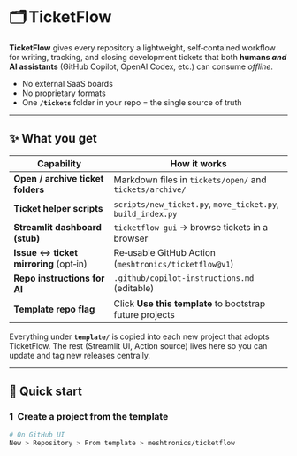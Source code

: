 <!--
README.md  —  TicketFlow
-------------------------------------------------------------------------------
Starter, AI‑friendly ticketing & backlog system you can drop into any project
via “Use this template” on GitHub.
-->

# 🗂️ TicketFlow

**TicketFlow** gives every repository a lightweight, self‑contained workflow for
writing, tracking, and closing development tickets that both **humans _and_
AI assistants** (GitHub Copilot, OpenAI Codex, etc.) can consume _offline_.

* No external SaaS boards  
* No proprietary formats  
* One **`/tickets`** folder in your repo = the single source of truth

---

## ✨  What you get

| Capability | How it works |
|------------|--------------|
| **Open / archive ticket folders** | Markdown files in `tickets/open/` and `tickets/archive/` |
| **Ticket helper scripts** | `scripts/new_ticket.py`, `move_ticket.py`, `build_index.py` |
| **Streamlit dashboard (stub)** | `ticketflow gui` → browse tickets in a browser |
| **Issue ↔ ticket mirroring** (opt‑in) | Re‑usable GitHub Action (`meshtronics/ticketflow@v1`) |
| **Repo instructions for AI** | `.github/copilot-instructions.md` (editable) |
| **Template repo flag** | Click **Use this template** to bootstrap future projects |

Everything under **`template/`** is copied into each new project that adopts
TicketFlow.  The rest (Streamlit UI, Action source) lives here so you can update
and tag new releases centrally.

---

## 🚀  Quick start

### 1  Create a project from the template

```bash
# On GitHub UI
New > Repository > From template > meshtronics/ticketflow
